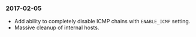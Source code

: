 ### 2017-02-05

* Add ability to completely disable ICMP chains with `ENABLE_ICMP` setting.
* Massive cleanup of internal hosts.
